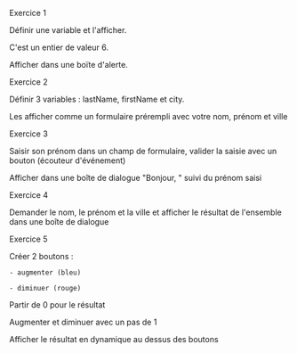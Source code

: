 Exercice 1

Définir une variable et l'afficher.

C'est un entier de valeur 6.

Afficher dans une boïte d'alerte.


Exercice 2

Définir 3 variables : lastName, firstName et city.

Les afficher comme un formulaire prérempli avec votre nom, prénom et ville


Exercice 3

Saisir son prénom dans un champ de formulaire, valider la saisie avec un bouton (écouteur d'événement)

Afficher dans une boîte de dialogue "Bonjour, " suivi du prénom saisi



Exercice 4

Demander le nom, le prénom et la ville et afficher le résultat de l'ensemble dans une boîte de dialogue


Exercice 5

Créer 2 boutons :

    - augmenter (bleu)

    - diminuer (rouge)

Partir de 0 pour le résultat

Augmenter et diminuer avec un pas de 1

Afficher le résultat en dynamique au dessus des boutons 
